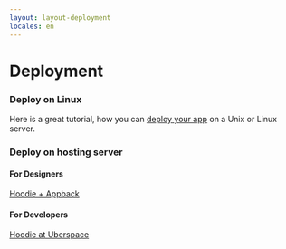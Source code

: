 ```yaml
---
layout: layout-deployment
locales: en
---
```


# Deployment

### Deploy on Linux
Here is a great tutorial, how you can <a href="../deployment/linux.html">deploy your app</a> on a Unix or Linux server.

### Deploy on hosting server
#### For Designers
<a href="https://appback.com/">Hoodie + Appback</a>

#### For Developers
<a href="https://wiki.uberspace.de/cool:hoodie">Hoodie at Uberspace</a>
